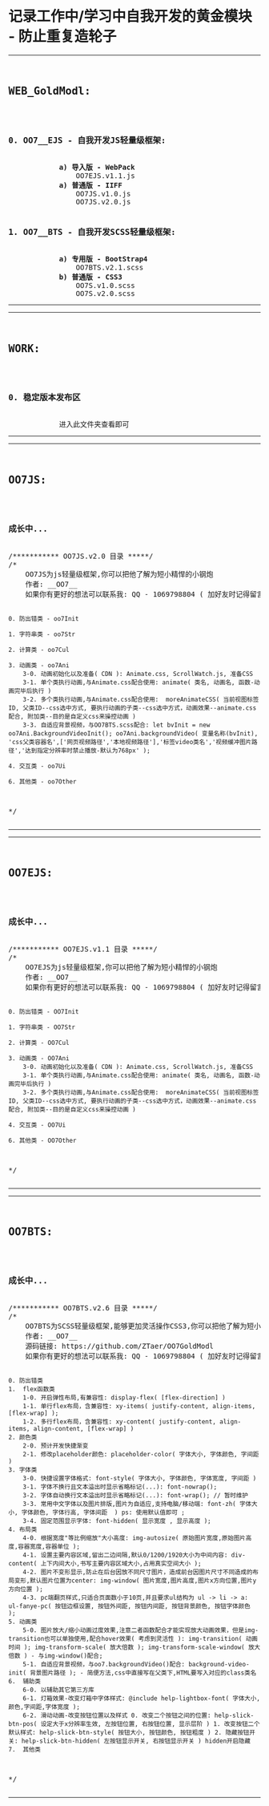 
<h1>记录工作中/学习中自我开发的黄金模块 - 防止重复造轮子</h1>

<hr/>
<pre>
	<h2>WEB_GoldModl:</h2>
		<h3>0. OO7__EJS - 自我开发JS轻量级框架:</h3>
			<b>a) 导入版 - WebPack</b>
				OO7EJS.v1.1.js
			<b>a) 普通版 - IIFF</b>
				OO7JS.v1.0.js
				OO7JS.v2.0.js
		<h3>1. OO7__BTS - 自我开发SCSS轻量级框架:</h3>
			<b>a) 专用版 - BootStrap4</b>
				OO7BTS.v2.1.scss
			<b>b) 普通版 - CSS3</b>
				OO7S.v1.0.scss
				OO7S.v2.0.scss
</pre>
<hr/>


<hr/>
<pre>
	<h2>WORK:</h2>
		<h3>0. 稳定版本发布区</h3>
			进入此文件夹查看即可
</pre>
<hr/>


<hr/>
<pre>
	<h2>OO7JS:</h2>
		<h3>成长中...</h3>
/*********** OO7JS.v2.0 目录 *****/
/*
	OO7JS为js轻量级框架,你可以把他了解为短小精悍的小钢炮
	作者: __OO7__
	如果你有更好的想法可以联系我: QQ - 1069798804 ( 加好友时记得留言jsUser )
	
	0. 防出错类 - oo7Init

	1. 字符串类 - oo7Str
        
	2. 计算类 - oo7Cul
        
    3. 动画类 - oo7Ani
		3-0. 动画初始化以及准备( CDN ): Animate.css, ScrollWatch.js, 准备CSS
		3-1. 单个类执行动画,与Animate.css配合使用: animate( 类名, 动画名, 函数-动画完毕后执行 )
		3-2. 多个类执行动画,与Animate.css配合使用:  moreAnimateCSS( 当前视图标签ID, 父类ID--css选中方式, 要执行动画的子类--css选中方式，动画效果--animate.css配合, 附加类--目的是自定义css来操控动画 )
		3-3. 自适应背景视频，与OO7BTS.scss配合: let bvInit = new oo7Ani.BackgroundVideoInit(); oo7Ani.backgroundVideo( 变量名称(bvInit), 'css父类容器名',['网页视频路径','本地视频路径'],'标签video类名','视频缓冲图片路径','达到指定分辨率时禁止播放-默认为768px' );

    4. 交互类 - oo7Ui

    6. 其他类 - oo7Other
	
*/
</pre>
<hr/>


<hr/>
<pre>
	<h2>OO7EJS:</h2>
		<h3>成长中...</h3>
/*********** OO7EJS.v1.1 目录 *****/
/*
	OO7EJS为js轻量级框架,你可以把他了解为短小精悍的小钢炮
	作者: __OO7__
	如果你有更好的想法可以联系我: QQ - 1069798804 ( 加好友时记得留言jsUser )
	
	0. 防出错类 - OO7Init

	1. 字符串类 - OO7Str
        
	2. 计算类 - OO7Cul
        
    3. 动画类 - OO7Ani
		3-0. 动画初始化以及准备( CDN ): Animate.css, ScrollWatch.js, 准备CSS
		3-1. 单个类执行动画,与Animate.css配合使用: animate( 类名, 动画名, 函数-动画完毕后执行 )
		3-2. 多个类执行动画,与Animate.css配合使用:  moreAnimateCSS( 当前视图标签ID, 父类ID--css选中方式, 要执行动画的子类--css选中方式，动画效果--animate.css配合, 附加类--目的是自定义css来操控动画 )

    4. 交互类 - OO7Ui

    6. 其他类 - OO7Other
	
*/
</pre>
<hr/>

<hr/>
<pre>
	<h2>OO7BTS:</h2>
		<h3>成长中...</h3>
/*********** OO7BTS.v2.6 目录 *****/
/*
	OO7BTS为SCSS轻量级框架,能够更加灵活操作CSS3,你可以把他了解为短小精悍的小钢炮
	作者: __OO7__
	源码链接: https://github.com/ZTaer/OO7GoldModl
	如果你有更好的想法可以联系我: QQ - 1069798804 ( 加好友时记得留言scssUser )
	
	0. 防出错类
	1.	flex函数类
		1-0. 开启弹性布局,有兼容性: display-flex( [flex-direction] )
		1-1. 单行flex布局，含兼容性: xy-items( justify-content, align-items, [flex-wrap] );
		1-2. 多行flex布局，含兼容性: xy-content( justify-content, align-items, align-content, [flex-wrap] )
	2. 颜色类
		2-0. 预计开发快捷渐变
		2-1. 修改placeholder颜色: placeholder-color( 字体大小, 字体颜色, 字间距 )
	3. 字体类
		3-0. 快捷设置字体格式: font-style( 字体大小, 字体颜色, 字体宽度, 字间距 )
		3-1. 字体不换行且文本溢出时显示省略标记(...): font-nowrap();
		3-2. 字体自动换行文本溢出时显示省略标记(...): font-wrap(); // 暂时维护
		3-3. 常用中文字体以及图片排版,图片为自适应,支持电脑/移动端: font-zh( 字体大小, 字体颜色, 字体行高, 字体间距  ) ps: 使用默认值即可 ;
		3-4. 固定范围显示字体: font-hidden( 显示宽度 , 显示高度 );
	4. 布局类
		4-0. 根据宽度"等比例缩放"大小高度: img-autosize( 原始图片宽度,原始图片高度,容器宽度,容器单位 );
		4-1. 设置主要内容区域,留出二边间隔,默认0/1200/1920大小为中间内容: div-content( 上下内间大小,书写主要内容区域大小,占用真实空间大小 );
		4-2. 图片不变形显示,防止在后台因放不同尺寸图片，造成前台因图片尺寸不同造成的布局变形,默认图片位置为center: img-window( 图片宽度,图片高度,图片x方向位置,图片y方向位置 );
		4-3. pc端翻页样式,只适合页面数小于10页,并且要求ul结构为 ul -> li -> a: ul-fanye-pc( 按钮边框设置, 按钮外间距, 按钮内间距, 按钮背景颜色, 按钮字体颜色 );
	5. 动画类
		5-0. 图片放大/缩小动画过度效果,注意二者函数配合才能实现放大动画效果，但是img-transition也可以单独使用,配合hover效果( 考虑到灵活性 ): img-transition( 动画时间 ); img-transform-scale( 放大倍数 ); img-transform-scale-window( 放大倍数 ) - 与img-window()配合;
		5-1. 自适应背景视频，与oo7.backgroundVideo()配合: background-video-init( 背景图片路径 ); - 简便方法,css中直接写在父类下,HTML要写入对应的class类名
	6.	辅助类
		6-0. 以辅助其它第三方库
		6-1. 灯箱效果-改变灯箱中字体样式: @include help-lightbox-font( 字体大小,颜色,字间距,字体宽度 );
		6-2. 滑动动画-改变按钮位置以及样式 0. 改变二个按钮之间的位置: help-slick-btn-pos( 设定大于x分辨率生效, 左按钮位置, 右按钮位置, 显示层阶 ) 1. 改变按钮二个默认样式: help-slick-btn-style( 按钮大小, 按钮颜色, 按钮粗度 ) 2. 隐藏按钮开关: help-slick-btn-hidden( 左按钮显示开关, 右按钮显示开关 ) hidden开启隐藏
	7.	其他类
	
*/
</pre>
<hr/>